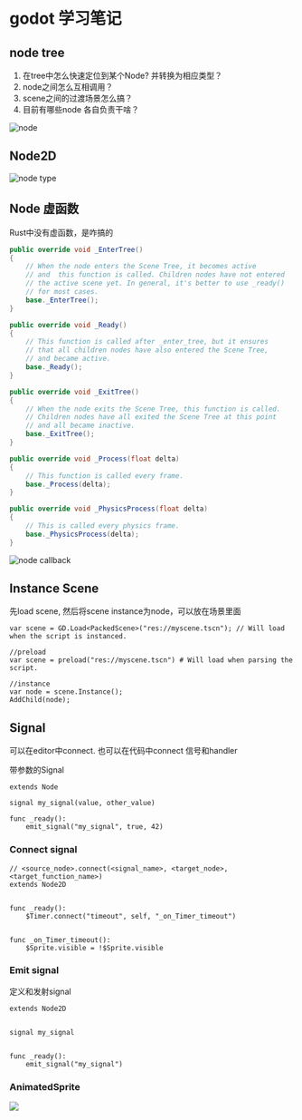 # godot 学习笔记

<!-- toc -->

## node tree
1. 在tree中怎么快速定位到某个Node? 并转换为相应类型？
2. node之间怎么互相调用？
3. scene之间的过渡场景怎么搞？
4. 目前有哪些node 各自负责干啥？

![node](./node-tree.svg)

## Node2D

![node type](./node-type.svg)

## Node 虚函数

Rust中没有虚函数，是咋搞的

```c#
public override void _EnterTree()
{
    // When the node enters the Scene Tree, it becomes active
    // and  this function is called. Children nodes have not entered
    // the active scene yet. In general, it's better to use _ready()
    // for most cases.
    base._EnterTree();
}

public override void _Ready()
{
    // This function is called after _enter_tree, but it ensures
    // that all children nodes have also entered the Scene Tree,
    // and became active.
    base._Ready();
}

public override void _ExitTree()
{
    // When the node exits the Scene Tree, this function is called.
    // Children nodes have all exited the Scene Tree at this point
    // and all became inactive.
    base._ExitTree();
}

public override void _Process(float delta)
{
    // This function is called every frame.
    base._Process(delta);
}

public override void _PhysicsProcess(float delta)
{
    // This is called every physics frame.
    base._PhysicsProcess(delta);
}
```

![node callback](./node-callback.svg)

## Instance Scene

先load scene, 然后将scene instance为node，可以放在场景里面
```
var scene = GD.Load<PackedScene>("res://myscene.tscn"); // Will load when the script is instanced.

//preload
var scene = preload("res://myscene.tscn") # Will load when parsing the script.

//instance
var node = scene.Instance();
AddChild(node);
```

## Signal

可以在editor中connect. 也可以在代码中connect 信号和handler 

带参数的Signal
```
extends Node

signal my_signal(value, other_value)

func _ready():
    emit_signal("my_signal", true, 42)
```

### Connect signal

```
// <source_node>.connect(<signal_name>, <target_node>, <target_function_name>)
extends Node2D


func _ready():
    $Timer.connect("timeout", self, "_on_Timer_timeout")


func _on_Timer_timeout():
    $Sprite.visible = !$Sprite.visible
```

### Emit signal

定义和发射signal
```
extends Node2D


signal my_signal


func _ready():
    emit_signal("my_signal")
```

### AnimatedSprite

![](./dot/animated-sprite.svg)
